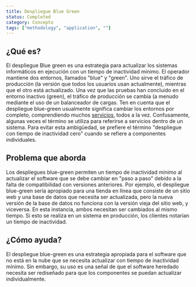 ```yaml
---
title: Despliegue Blue Green
status: Completed
category: Concepto
tags: ["methodology", "application", ""]
---
```


## ¿Qué es?

El despliegue Blue green es una estrategia para actualizar los sistemas informáticos en ejecución con un tiempo de inactividad mínimo.
El operador mantiene dos entornos, llamados "blue" y "green".
Uno sirve el tráfico de producción (la versión que todos los usuarios usan actualmente), mientras que el otro está actualizado.
Una vez que las pruebas han concluido en el entorno inactivo (green),
el tráfico de producción se cambia (a menudo mediante el uso de un balanceador de cargas.
Ten en cuenta que el despliegue blue-green usualmente significa cambiar los entornos por completo, comprendiendo muchos [servicios](/es/service/), todos a la vez.
Confusamente, algunas veces el término se utiliza para referirse a servicios dentro de un sistema.
Para evitar esta ambigüedad, se prefiere el término "despliegue con tiempo de inactividad cero" cuando se refiere a componentes individuales.

## Problema que aborda

Los despliegues blue-green permiten un tiempo de inactividad mínimo al actualizar el software que se debe cambiar en "paso a paso" debido a la falta de compatibilidad con versiones anteriores.
Por ejemplo, el despliegue blue-green sería apropiado para una tienda en línea
que consiste de un sitio web y una base de datos que necesita ser actualizada,
pero la nueva versión de la base de datos no funciona con la versión vieja del sitio web, y viceversa.
En esta instancia, ambos necesitan ser cambiados al mismo tiempo.
Si esto se realiza en un sistema en producción, los clientes notarían un tiempo de inactividad.

## ¿Cómo ayuda?

El despliegue blue-green es una estrategia apropiada para el software que no está en la nube que se necesita actualizar con tiempo de inactividad mínimo.
Sin embargo, su uso es una señal de que el software heredado necesita ser rediseñado para que los componentes se puedan actualizar individualmente.
